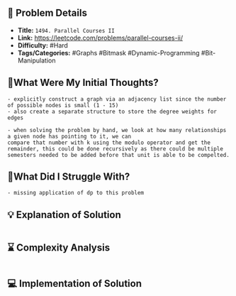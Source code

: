## 📝 Problem Details

- **Title:** `1494. Parallel Courses II`
- **Link:** https://leetcode.com/problems/parallel-courses-ii/
- **Difficulty:** #Hard 
- **Tags/Categories:** #Graphs #Bitmask #Dynamic-Programming #Bit-Manipulation 

## 💭What Were My Initial Thoughts?

```
- explicitly construct a graph via an adjacency list since the number of possible nodes is small (1 - 15)
- also create a separate structure to store the degree weights for edges

- when solving the problem by hand, we look at how many relationships a given node has pointing to it, we can
compare that number with k using the modulo operator and get the remainder, this could be done recursively as there could be multiple semesters needed to be added before that unit is able to be compelted.
```

## 🤔What Did I Struggle With?

```
- missing application of dp to this problem
```

## 💡 Explanation of Solution

```

```

## ⌛ Complexity Analysis

```

```

## 💻 Implementation of Solution

```cpp

```